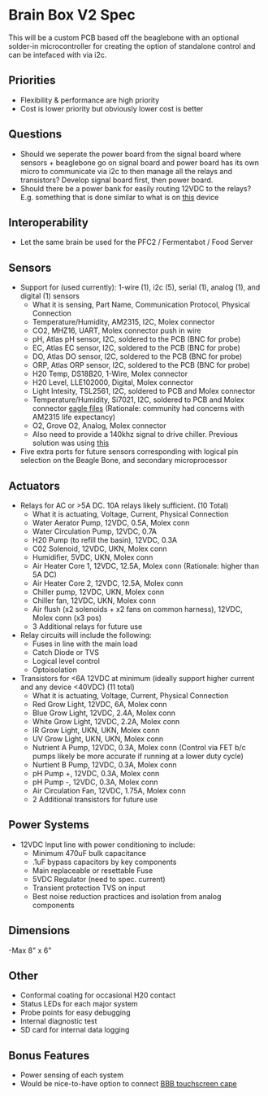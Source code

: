 # Brain Box V2 Spec
This will be a custom PCB based off the beaglebone with an optional solder-in microcontroller for creating the option of standalone control and can be intefaced with via i2c.

## Priorities
- Flexibility & performance are high priority
- Cost is lower priority but obviously lower cost is better

## Questions
- Should we seperate the power board from the signal board where sensors + beaglebone go on signal board and power board has its own micro to communicate via i2c to then manage all the relays and transistors? Develop signal board first, then power board.
- Should there be a power bank for easily routing 12VDC to the relays? E.g. something that is done similar to what is on [this](https://shop.controleverything.com/collections/light-dimmers/products/16-channel-12-bit-5-amp-high-current-n-channel-pwm-light-dimmer-for-iot) device

## Interoperability
- Let the same brain be used for the PFC2 / Fermentabot / Food Server

## Sensors
- Support for (used currently): 1-wire (1), i2c (5), serial (1), analog (1), and digital (1) sensors
     - What it is sensing, Part Name, Communication Protocol, Physical Connection
     - Temperature/Humidity, AM2315, I2C, Molex connector
     - CO2, MHZ16, UART, Molex connector push in wire
     - pH, Atlas pH sensor, I2C, soldered to the PCB (BNC for probe)
     - EC, Atlas EC sensor, I2C, soldered to the PCB (BNC for probe)
     - DO, Atlas DO sensor, I2C, soldered to the PCB (BNC for probe)
     - ORP, Atlas ORP sensor, I2C, soldered to the PCB (BNC for probe)
     - H20 Temp, DS18B20, 1-Wire, Molex connector
     - H20 Level, LLE102000, Digital, Molex connector
     - Light Intesity, TSL2561, I2C, soldered to PCB and Molex connector
     - Temperature/Humidity, Si7021, I2C, soldered to PCB and Molex connector [eagle files](https://www.adafruit.com/product/3251) (Rationale: community had concerns with AM2315 life expectancy)
     - O2, Grove O2, Analog, Molex connector
     - Also need to provide a 140khz signal to drive chiller. Previous solution was using [this](https://www.arduino.cc/en/Reference/Tone)
- Five extra ports for future sensors corresponding with logical pin selection on the Beagle Bone, and secondary microprocessor  


## Actuators
- Relays for AC or >5A DC. 10A relays likely sufficient. (10 Total)
     - What it is actuating, Voltage, Current, Physical Connection
     - Water Aerator Pump, 12VDC, 0.5A, Molex conn
     - Water Circulation Pump, 12VDC, 0.7A
     - H20 Pump (to refill the basin), 12VDC, 0.3A
     - C02 Solenoid, 12VDC, UKN, Molex conn
     - Humidifier, 5VDC, UKN, Molex conn
     - Air Heater Core 1, 12VDC, 12.5A, Molex conn  (Rationale: higher than 5A DC)
     - Air Heater Core 2, 12VDC, 12.5A, Molex conn
     - Chiller pump, 12VDC, UKN, Molex conn
     - Chiller fan, 12VDC, UKN, Molex conn
     - Air flush (x2 solenoids + x2 fans on common harness), 12VDC, Molex conn (x3 pos)
     - 3 Additional relays for future use
 -  Relay circuits will include the following:
     - Fuses in line with the main load
     - Catch Diode or TVS
     - Logical level control
     - Optoisolation    
- Transistors for <6A 12VDC at minimum (ideally support higher current and any device <40VDC) (11 total)
     - What it is actuating, Voltage, Current, Physical Connection
     - Red Grow Light, 12VDC, 6A, Molex conn
     - Blue Grow Light, 12VDC, 2.4A, Molex conn
     - White Grow Light, 12VDC, 2.2A, Molex conn
     - IR Grow Light, UKN, UKN, Molex conn
     - UV Grow Light, UKN, UKN, Molex conn
     - Nutrient A Pump, 12VDC, 0.3A, Molex conn (Control via FET b/c pumps likely be more accurate if running at a lower duty cycle)
     - Nurtient B Pump, 12VDC, 0.3A, Molex conn
     - pH Pump +, 12VDC, 0.3A, Molex conn
     - pH Pump -, 12VDC, 0.3A, Molex conn
     - Air Circulation Fan, 12VDC, 1.75A, Molex conn
     - 2 Additional transistors for future use

## Power Systems
- 12VDC Input line with power conditioning to include:
     - Minimum 470uF bulk capacitance
     - .1uF bypass capacitors by key components
     - Main replaceable or resettable Fuse
     - 5VDC Regulator (need to spec. current)
     - Transient protection TVS on input
     - Best noise reduction practices and isolation from analog components

## Dimensions
-Max 8" x 6"

## Other
- Conformal coating for occasional H20 contact
- Status LEDs for each major system
- Probe points for easy debugging
- Internal diagnostic test
- SD card for internal data logging

## Bonus Features
- Power sensing of each system
- Would be nice-to-have option to connect [BBB touchscreen cape](https://www.sparkfun.com/products/12086)
